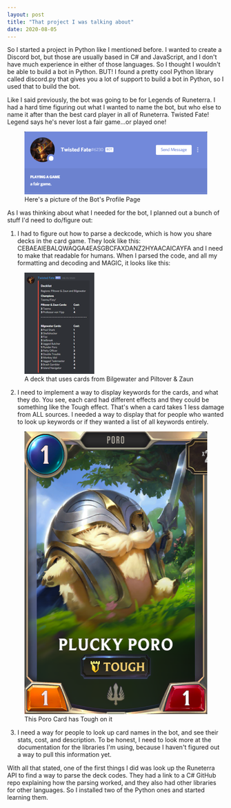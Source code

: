 ```yaml
---
layout: post
title: "That project I was talking about"
date: 2020-08-05
---
```


So I started a project in Python like I mentioned before. I wanted to create a Discord bot, but those are usually based in C# and JavaScript, and I don't have much experience in either of those languages. So I thought I wouldn't be able to build a bot in Python. BUT! I found a pretty cool Python library called discord.py that gives you a lot of support to build a bot in Python, so I used that to build the bot. 

Like I said previously, the bot was going to be for Legends of Runeterra. I had a hard time figuring out what I wanted to name the bot, but who else to name it after than the best card player in all of Runeterra. Twisted Fate! Legend says he's never lost a fair game...or played one!

<figure>
    <img src="/images/blog3/bot.png" alt="A picture of the bot's profile menu" class="center">
    <figcaption>Here's a picture of the Bot's Profile Page</figcaption>
</figure>

As I was thinking about what I needed for the bot, I planned out a bunch of stuff I'd need to do/figure out: 

1. I had to figure out how to parse a deckcode, which is how you share decks in the card game. They look like this: CEBAEAIEBALQWAQGA4EASGBCFAXDANZ2HYAACAICAYFA
and I need to make that readable for humans. When I parsed the code, and all my formatting and decoding and MAGIC, it looks like this:

<figure>
    <img src="/images/blog3/deckembed.png" alt="A picture of a deck code that has been parsed" class="center">
    <figcaption>A deck that uses cards from Bilgewater and Piltover & Zaun</figcaption>
</figure>

2. I need to implement a way to display keywords for the cards, and what they do. You see, each card had different effects and they could be something like the Tough effect. That's when a card takes 1 less damage from ALL sources. I needed a way to display that for people who wanted to look up keywords or if they wanted a list of all keywords entirely.

<figure>
    <img src="/images/blog3/tough.png" alt="A picture of a card that has the tough keyword" height="653" width="451" class="center">
    <figcaption>This Poro Card has Tough on it</figcaption>
</figure>

3. I need a way for people to look up card names in the bot, and see their stats, cost, and description. To be honest, I need to look more at the documentation for the libraries I'm using, because I haven't figured out a way to pull this information yet. 

With all that stated, one of the first things I did was look up the Runeterra API to find a way to parse the deck codes. They had a link to a C# GitHub repo explaining how the parsing worked, and they also had other libraries for other languages. So I installed two of the Python ones and started learning them. 